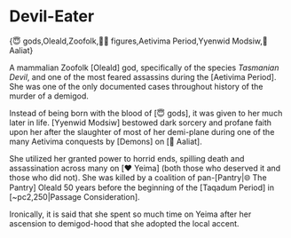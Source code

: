 # Devil-Eater

{😇 gods,Oleald,Zoofolk,🧑‍🔬 figures,Aetivima Period,Yyenwid Modsiw,🐐 Aaliat}

A mammalian Zoofolk [Oleald] god, specifically of the species *Tasmanian Devil*, and one of the most feared assassins during the [Aetivima Period]. She was one of the only documented cases throughout history of the murder of a demigod.

Instead of being born with the blood of [😇 gods], it was given to her much later in life. [Yyenwid Modsiw] bestowed dark sorcery and profane faith upon her after the slaughter of most of her demi-plane during one of the many Aetivima conquests by [Demons] on [🐐 Aaliat].

She utilized her granted power to horrid ends, spilling death and assassination across many on [❤️ Yeima] (both those who deserved it and those who did not). She was killed by a coalition of pan-[Pantry|🌐 The Pantry] Oleald 50 years before the beginning of the [Taqadum Period] in [~pc2,250|Passage Consideration].

Ironically, it is said that she spent so much time on Yeima after her ascension to demigod-hood that she adopted the local accent.
